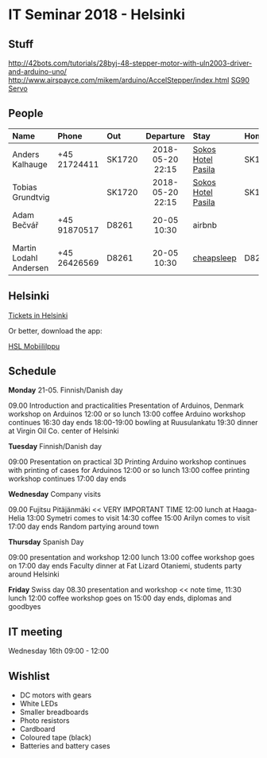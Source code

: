 # IT Seminar 2018 - Helsinki

## Stuff

http://42bots.com/tutorials/28byj-48-stepper-motor-with-uln2003-driver-and-arduino-uno/
http://www.airspayce.com/mikem/arduino/AccelStepper/index.html
[SG90 Servo](http://akizukidenshi.com/download/ds/towerpro/SG90.pdf)

## People
| Name                   | Phone        | Out    |    Departure     | Stay                                                                            | Home   |     Departure    |
| :--------------------- | :----------- | :----- | :--------------: | :------------------------------------------------------------------------------ | :----- | :--------------: |
| Anders Kalhauge        | +45 21724411 | SK1720 | 2018-05-20 22:15 | [Sokos Hotel Pasila](https://www.sokoshotels.fi/en/helsinki/sokos-hotel-pasila) | SK1717 | 2018-05-25 20:55 |
| Tobias Grundtvig       |              | SK1720 | 2018-05-20 22:15 | [Sokos Hotel Pasila](https://www.sokoshotels.fi/en/helsinki/sokos-hotel-pasila) | SK1717 | 2018-05-25 20:55 |
| Adam Bečvář            | +45 91870517 | D8261 | 20-05 10:30 | airbnb || 25-05 19:20 |
| Martin Lodahl Andersen | +45 26426569 | D8261 | 20-05 10:30 | [cheapsleep](https://www.cheapsleep.fi/) | D8262 | 25-05 19:20 |

## Helsinki

[Tickets in Helsinki](https://www.hsl.fi/en/tickets-and-fares/travel-card)

Or better, download the app:

[HSL Mobiililppu](https://www.hsl.fi/en/mobileticket)


## Schedule

**Monday** 21-05. Finnish/Danish day

09.00 Introduction and practicalities
Presentation of Arduinos, Denmark
workshop on Arduinos
12:00 or so lunch
13:00 coffee
Arduino workshop continues
16:30 day ends
18:00-19:00 bowling at Ruusulankatu
19:30 dinner at Virgin Oil Co. center of Helsinki

**Tuesday** Finnish/Danish day

09:00 Presentation on practical 3D Printing
Arduino workshop continues with printing of cases for Arduinos
12:00 or so lunch
13:00 coffee
printing workshop continues
17:00 day ends

**Wednesday** Company visits

09.00 Fujitsu Pitäjänmäki << VERY IMPORTANT TIME
12:00 lunch at Haaga-Helia
13:00 Symetri comes to visit
14:30 coffee
15:00 Arilyn comes to visit
17:00 day ends
Random partying around town

**Thursday** Spanish Day

09:00 presentation and workshop
12:00 lunch
13:00 coffee
workshop goes on
17:00 day ends
Faculty dinner at Fat Lizard Otaniemi, students party around Helsinki

**Friday** Swiss day
08.30 presentation and workshop << note time,
11:30 lunch
12:00 coffee
workshop goes on
15:00 day ends, diplomas and goodbyes

## IT meeting
Wednesday 16th 09:00 - 12:00

## Wishlist

* DC motors with gears
* White LEDs
* Smaller breadboards
* Photo resistors
* Cardboard
* Coloured tape (black)
* Batteries and battery cases
